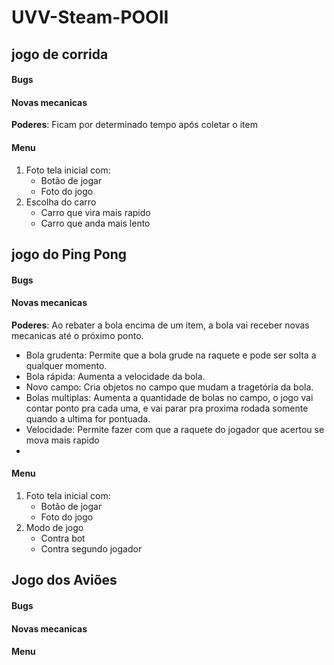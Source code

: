 # UVV-Steam-POOII

##  jogo de corrida


#### Bugs

#### Novas mecanicas
**Poderes**: Ficam por determinado tempo após coletar o item


#### Menu
1. Foto tela inicial com:
   * Botão de jogar
   * Foto do jogo
2. Escolha do carro
   * Carro que  vira mais rapido
   * Carro que anda mais lento

##  jogo do Ping Pong


#### Bugs

#### Novas mecanicas
**Poderes**: Ao rebater a bola encima de um item, a bola vai receber novas mecanicas até o próximo ponto.
* Bola grudenta: Permite que a bola grude na raquete e pode ser solta a qualquer momento.
* Bola rápida: Aumenta a velocidade da bola.
* Novo campo: Cria objetos no campo que mudam a tragetória da bola.
* Bolas multiplas: Aumenta a quantidade de bolas no campo, o jogo vai contar ponto pra cada uma, e vai parar pra proxima rodada somente quando a ultima for pontuada.
* Velocidade: Permite fazer com que a raquete do jogador que acertou se mova mais rapido
* 

#### Menu
1. Foto tela inicial com:
   * Botão de jogar
   * Foto do jogo
2. Modo de jogo
   * Contra bot
   * Contra segundo jogador 


##  Jogo dos Aviões


#### Bugs

#### Novas mecanicas

#### Menu
